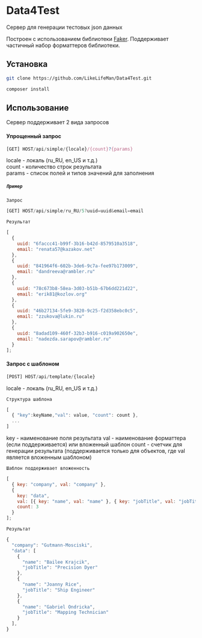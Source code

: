 # Data4Test

Сервер для генерации тестовых json данных

Построен с использованием библиотеки [Faker](https://github.com/fzaninotto/Faker). Поддерживает частичный набор форматтеров библиотеки.

## Установка

```sh
git clone https://github.com/LikeLifeMan/Data4Test.git

composer install
```

## Использование

Сервер поддерживает 2 вида запросов

#### Упрощенный запрос

```javascript
[GET] HOST/api/simple/{locale}/{count}?{params}
```

locale - локаль (ru_RU, en_US и т.д.)<br>
count - количество строк результата<br>
params - список полей и типов значений для заполнения

##### `Пример`

`Запрос`

```javascript
[GET] HOST/api/simple/ru_RU/5?uuid=uuid&email=email
```

`Результат`

```javascript
[
  {
    uuid: "6faccc41-b99f-3b16-b42d-8579510a3518",
    email: "renata57@kazakov.net"
  },
  {
    uuid: "841964f6-602b-3de6-9c7a-fee97b173009",
    email: "dandreeva@rambler.ru"
  },
  {
    uuid: "78c673b8-58ea-3d03-b51b-67b6dd221d22",
    email: "erik81@kozlov.org"
  },
  {
    uuid: "46b27134-5fe9-3820-9c25-f2d358ebc0c5",
    email: "zzukova@lukin.ru"
  },
  {
    uuid: "8adad109-460f-32b3-b916-c019a902650e",
    email: "nadezda.sarapov@rambler.ru"
  }
];
```

#### Запрос с шаблоном

```javascript
[POST] HOST/api/template/{locale}
```

locale - локаль (ru_RU, en_US и т.д.)

`Структура шаблона`

```javascript
[
  { "key":keyName,"val": value, "count": count },
  ...
]
```

key - наименование поля результата
val - наименование форматтера (если поддерживается) или вложенный шаблон
count - счетчик для генерации результата (поддерживается только для объектов, где val является вложенным шаблоном)

`Шаблон поддерживает вложенность`

```javascript
[
  { key: "company", val: "company" },
  {
    key: "data",
    val: [{ key: "name", val: "name" }, { key: "jobTitle", val: "jobTitle" }],
    count: 3
  }
];
```

`Результат`

```javascript
{
  "company": "Gutmann-Mosciski",
  "data": [
    {
      "name": "Bailee Krajcik",
      "jobTitle": "Precision Dyer"
    },
    {
      "name": "Joanny Rice",
      "jobTitle": "Ship Engineer"
    },
    {
      "name": "Gabriel Ondricka",
      "jobTitle": "Mapping Technician"
    }
  ],
}
```
